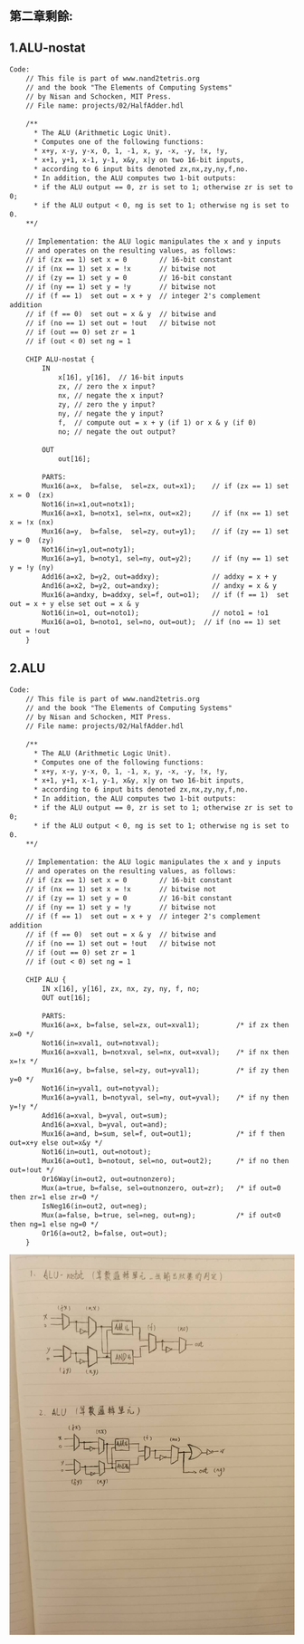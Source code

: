 ## 第二章剩餘:

## 1.ALU-nostat
    Code:
        // This file is part of www.nand2tetris.org
        // and the book "The Elements of Computing Systems"
        // by Nisan and Schocken, MIT Press.
        // File name: projects/02/HalfAdder.hdl

        /**
          * The ALU (Arithmetic Logic Unit).
          * Computes one of the following functions:
          * x+y, x-y, y-x, 0, 1, -1, x, y, -x, -y, !x, !y,
          * x+1, y+1, x-1, y-1, x&y, x|y on two 16-bit inputs, 
          * according to 6 input bits denoted zx,nx,zy,ny,f,no.
          * In addition, the ALU computes two 1-bit outputs:
          * if the ALU output == 0, zr is set to 1; otherwise zr is set to 0;
          * if the ALU output < 0, ng is set to 1; otherwise ng is set to 0.
        **/

        // Implementation: the ALU logic manipulates the x and y inputs
        // and operates on the resulting values, as follows:
        // if (zx == 1) set x = 0        // 16-bit constant
        // if (nx == 1) set x = !x       // bitwise not
        // if (zy == 1) set y = 0        // 16-bit constant
        // if (ny == 1) set y = !y       // bitwise not
        // if (f == 1)  set out = x + y  // integer 2's complement addition
        // if (f == 0)  set out = x & y  // bitwise and
        // if (no == 1) set out = !out   // bitwise not
        // if (out == 0) set zr = 1
        // if (out < 0) set ng = 1

        CHIP ALU-nostat {
            IN  
                x[16], y[16],  // 16-bit inputs        
                zx, // zero the x input?
                nx, // negate the x input?
                zy, // zero the y input?
                ny, // negate the y input?
                f,  // compute out = x + y (if 1) or x & y (if 0)
                no; // negate the out output?

            OUT 
                out[16];

            PARTS:
            Mux16(a=x,  b=false,  sel=zx, out=x1);    // if (zx == 1) set x = 0  (zx)
            Not16(in=x1,out=notx1);
            Mux16(a=x1, b=notx1, sel=nx, out=x2);     // if (nx == 1) set x = !x (nx)
            Mux16(a=y,  b=false,  sel=zy, out=y1);    // if (zy == 1) set y = 0  (zy)
            Not16(in=y1,out=noty1);
            Mux16(a=y1, b=noty1, sel=ny, out=y2);     // if (ny == 1) set y = !y (ny)
            Add16(a=x2, b=y2, out=addxy);             // addxy = x + y
            And16(a=x2, b=y2, out=andxy);             // andxy = x & y
            Mux16(a=andxy, b=addxy, sel=f, out=o1);   // if (f == 1)  set out = x + y else set out = x & y
            Not16(in=o1, out=noto1);                  // noto1 = !o1
            Mux16(a=o1, b=noto1, sel=no, out=out);  // if (no == 1) set out = !out
        }

## 2.ALU
    Code:
        // This file is part of www.nand2tetris.org
        // and the book "The Elements of Computing Systems"
        // by Nisan and Schocken, MIT Press.
        // File name: projects/02/HalfAdder.hdl

        /**
          * The ALU (Arithmetic Logic Unit).
          * Computes one of the following functions:
          * x+y, x-y, y-x, 0, 1, -1, x, y, -x, -y, !x, !y,
          * x+1, y+1, x-1, y-1, x&y, x|y on two 16-bit inputs, 
          * according to 6 input bits denoted zx,nx,zy,ny,f,no.
          * In addition, the ALU computes two 1-bit outputs:
          * if the ALU output == 0, zr is set to 1; otherwise zr is set to 0;
          * if the ALU output < 0, ng is set to 1; otherwise ng is set to 0.
        **/

        // Implementation: the ALU logic manipulates the x and y inputs
        // and operates on the resulting values, as follows:
        // if (zx == 1) set x = 0        // 16-bit constant
        // if (nx == 1) set x = !x       // bitwise not
        // if (zy == 1) set y = 0        // 16-bit constant
        // if (ny == 1) set y = !y       // bitwise not
        // if (f == 1)  set out = x + y  // integer 2's complement addition
        // if (f == 0)  set out = x & y  // bitwise and
        // if (no == 1) set out = !out   // bitwise not
        // if (out == 0) set zr = 1
        // if (out < 0) set ng = 1

        CHIP ALU {
            IN x[16], y[16], zx, nx, zy, ny, f, no;
            OUT out[16];

            PARTS:
            Mux16(a=x, b=false, sel=zx, out=xval1);         /* if zx then x=0 */
            Not16(in=xval1, out=notxval);
            Mux16(a=xval1, b=notxval, sel=nx, out=xval);    /* if nx then x=!x */
            Mux16(a=y, b=false, sel=zy, out=yval1);         /* if zy then y=0 */
            Not16(in=yval1, out=notyval);
            Mux16(a=yval1, b=notyval, sel=ny, out=yval);    /* if ny then y=!y */
            Add16(a=xval, b=yval, out=sum);
            And16(a=xval, b=yval, out=and);
            Mux16(a=and, b=sum, sel=f, out=out1);           /* if f then out=x+y else out=x&y */
            Not16(in=out1, out=notout);
            Mux16(a=out1, b=notout, sel=no, out=out2);      /* if no then out=!out */
            Or16Way(in=out2, out=outnonzero);
            Mux(a=true, b=false, sel=outnonzero, out=zr);   /* if out=0 then zr=1 else zr=0 */
            IsNeg16(in=out2, out=neg);
            Mux(a=false, b=true, sel=neg, out=ng);          /* if out<0 then ng=1 else ng=0 */
            Or16(a=out2, b=false, out=out);
        }

![image](./1.jpg)